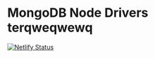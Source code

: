 # MongoDB Node Drivers terqweqwewq
[![Netlify Status](https://api.netlify.com/api/v1/badges/9ad07371-0895-4363-b85c-e59bca0f4095/deploy-status)](https://app.netlify.com/sites/docs-branberry-node/deploys)
